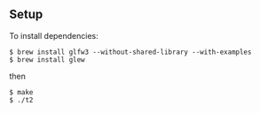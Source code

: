 
Setup
-----

To install dependencies:
```
$ brew install glfw3 --without-shared-library --with-examples
$ brew install glew
```
then
```
$ make
$ ./t2
```
